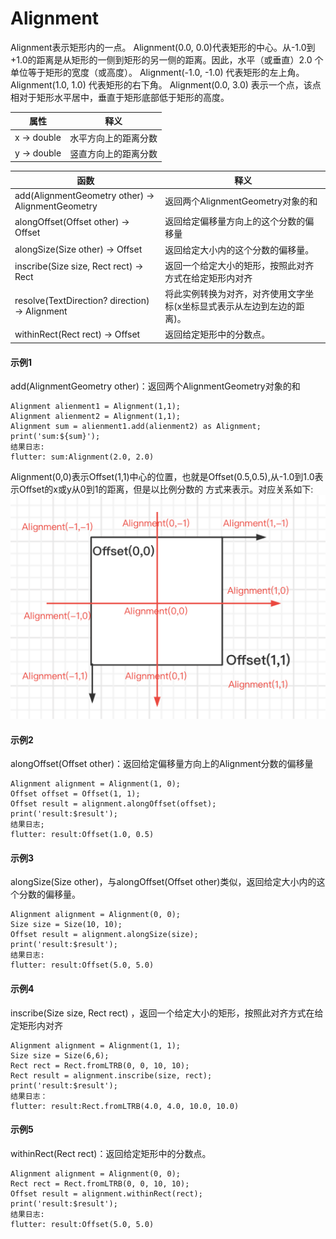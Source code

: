 # Alignment
Alignment表示矩形内的一点。
Alignment(0.0, 0.0)代表矩形的中心。从-1.0到+1.0的距离是从矩形的一侧到矩形的另一侧的距离。因此，水平（或垂直）2.0
个单位等于矩形的宽度（或高度）。
Alignment(-1.0, -1.0) 代表矩形的左上角。
Alignment(1.0, 1.0) 代表矩形的右下角。
Alignment(0.0, 3.0) 表示一个点，该点相对于矩形水平居中，垂直于矩形底部低于矩形的高度。<br>

|属性|释义|
|---|---|
|x → double|水平方向上的距离分数|
|y → double|竖直方向上的距离分数|



|函数|释义|
|---|---|
|add(AlignmentGeometry other) → AlignmentGeometry|返回两个AlignmentGeometry对象的和|
|alongOffset(Offset other) → Offset|返回给定偏移量方向上的这个分数的偏移量|
|alongSize(Size other) → Offset|返回给定大小内的这个分数的偏移量。|
|inscribe(Size size, Rect rect) → Rect|返回一个给定大小的矩形，按照此对齐方式在给定矩形内对齐|
|resolve(TextDirection? direction) → Alignment|将此实例转换为对齐，对齐使用文字坐标(x坐标显式表示从左边到左边的距离)。|
|withinRect(Rect rect) → Offset|返回给定矩形中的分数点。|

#### 示例1
add(AlignmentGeometry other)：返回两个AlignmentGeometry对象的和
```
Alignment alienment1 = Alignment(1,1);
Alignment alienment2 = Alignment(1,1);
Alignment sum = alienment1.add(alienment2) as Alignment;
print('sum:${sum}');
结果日志:
flutter: sum:Alignment(2.0, 2.0)
```
Alignment(0,0)表示Offset(1,1)中心的位置，也就是Offset(0.5,0.5),从-1.0到1.0表示Offset的x或y从0到1的距离，但是以比例分数的
方式来表示。对应关系如下:<br>
![img](https://github.com/DingMouRen/flutter_widget_wiki/raw/master/lib/widget/alignment/res/alignment_1.png)<br>


#### 示例2
alongOffset(Offset other)：返回给定偏移量方向上的Alignment分数的偏移量
```
Alignment alignment = Alignment(1, 0);
Offset offset = Offset(1, 1);
Offset result = alignment.alongOffset(offset);
print('result:$result');
结果日志;
flutter: result:Offset(1.0, 0.5)
```

#### 示例3
alongSize(Size other)，与alongOffset(Offset other)类似，返回给定大小内的这个分数的偏移量。
```
Alignment alignment = Alignment(0, 0);
Size size = Size(10, 10);
Offset result = alignment.alongSize(size);
print('result:$result');
结果日志:
flutter: result:Offset(5.0, 5.0)
```

#### 示例4
inscribe(Size size, Rect rect) ，返回一个给定大小的矩形，按照此对齐方式在给定矩形内对齐
```
Alignment alignment = Alignment(1, 1);
Size size = Size(6,6);
Rect rect = Rect.fromLTRB(0, 0, 10, 10);
Rect result = alignment.inscribe(size, rect);
print('result:$result');
结果日志：
flutter: result:Rect.fromLTRB(4.0, 4.0, 10.0, 10.0)
```
#### 示例5
withinRect(Rect rect)：返回给定矩形中的分数点。
```
Alignment alignment = Alignment(0, 0);
Rect rect = Rect.fromLTRB(0, 0, 10, 10);
Offset result = alignment.withinRect(rect);
print('result:$result');
结果日志:
flutter: result:Offset(5.0, 5.0)
```